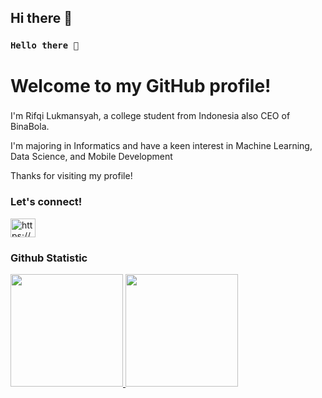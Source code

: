 ## Hi there 👋

### ```Hello there 👋```
# Welcome to my GitHub profile!
<!--
**RifqiLukmansyah/RifqiLukmansyah** is a ✨ _special_ ✨ repository because its `README.md` (this file) appears on your GitHub profile.
!-->
###
###
I'm Rifqi Lukmansyah, a college student from Indonesia also CEO of BinaBola.

I'm majoring in Informatics and have a keen interest in Machine Learning, Data Science, and Mobile Development 

Thanks for visiting my profile!



### Let's connect!
<p align="left">
<a href="https://www.linkedin.com/in/rifqilukmansyah/" target="blank"><img align="center" src="https://raw.githubusercontent.com/rahuldkjain/github-profile-readme-generator/master/src/images/icons/Social/linked-in-alt.svg" alt="https://www.linkedin.com/in/rifqilukmansyah/" height="30" width="40" /></a>
</p>



### Github Statistic
<p align="left">
<a href="https://github.com/RifqiLukmansyah">
  <img height="180em" src="https://github-readme-stats-eight-theta.vercel.app/api?username=RifqiLukmansyah&show_icons=true&theme=dracula&include_all_commits=true&count_private=true"/>
  <img height="180em" src="https://github-readme-stats-vercel-mocha.vercel.app/api/top-langs/?username=RifqiLukmansyah&size_weight=0.5&count_weight=0.5&theme=dracula&layout=compact&hide=Shell,Blade,Hack&langs_count=8&exclude_repo=github-readme-stats,GUI-Delphi-Coffee-Shop"/>
</a>
</p>
